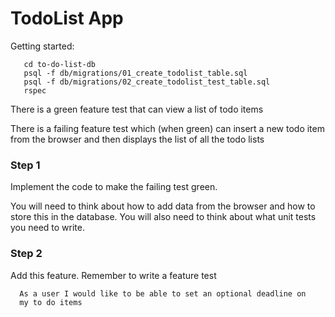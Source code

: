 # TodoList App

Getting started:

```
   cd to-do-list-db
   psql -f db/migrations/01_create_todolist_table.sql
   psql -f db/migrations/02_create_todolist_test_table.sql
   rspec
```   

There is a green feature test that can view a list of todo items

There is a failing feature test which (when green) can insert
a new todo item from the browser and then displays the list of
all the todo lists

### Step 1
Implement the code to make the failing test green.

You will need to think about how to add data from the browser and how to store this in the database. You will also need to think about what unit tests you need to write. 

### Step 2
Add this feature. Remember to write a feature test

```
  As a user I would like to be able to set an optional deadline on
  my to do items
```
